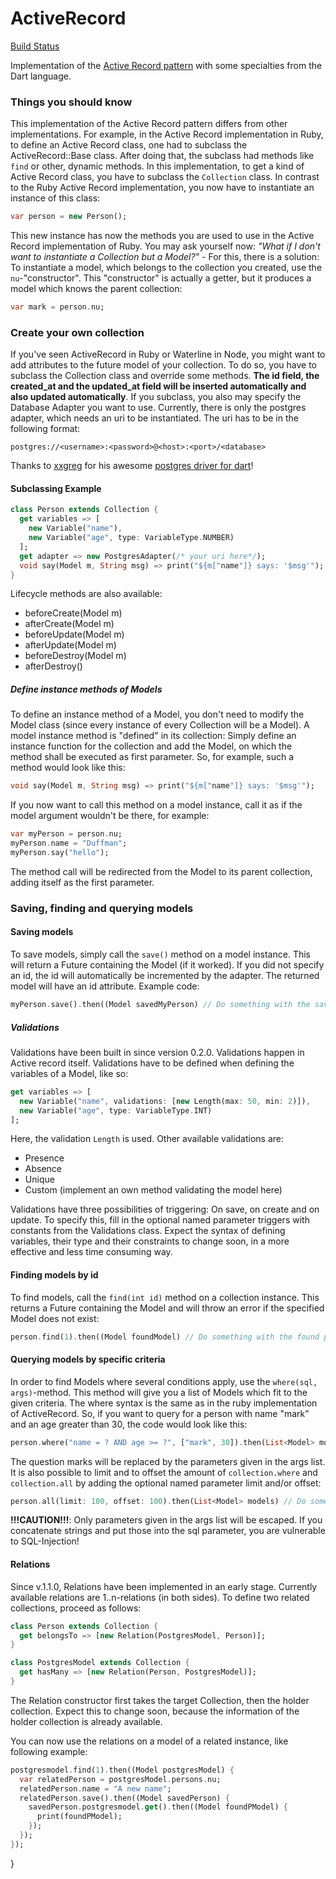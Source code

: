 ActiveRecord
============
[Build Status](https://drone.io/github.com/Adracus/ActiveRecord/latest)

Implementation of the [Active Record pattern](http://en.wikipedia.org/wiki/Active_record_pattern) with some specialties from the Dart language.

### Things you should know
This implementation of the Active Record pattern differs from other implementations. For example, in the Active Record implementation in
Ruby, to define an Active Record class, one had to subclass the ActiveRecord::Base class. After doing that, the subclass had methods
like `find` or other, dynamic methods. In this implementation, to get a kind of Active Record class, you have to subclass the `Collection`
class. In contrast to the Ruby Active Record implementation, you now have to instantiate an instance of this class:

```dart
var person = new Person();
```
    
This new instance has now the methods you are used to use in the Active Record implementation of Ruby.
You may ask yourself now: _"What if I don't want to instantiate a Collection but a Model?"_ - For this, there is a solution: To instantiate
a model, which belongs to the collection you created, use the `nu`-"constructor". This "constructor" is actually a getter, but it produces
a model which knows the parent collection:

```dart
var mark = person.nu;
```

### Create your own collection
If you've seen ActiveRecord in Ruby or Waterline in Node, you might want to add attributes to the future model of your collection. To do so,
you have to subclass the Collection class and override some methods. **The id field, the created\_at and the updated\_at field will be inserted
automatically and also updated automatically**.
If you subclass, you also may specify the Database Adapter you want to use. Currently, there is only the postgres adapter,
which needs an uri to be instantiated. The uri has to be in the following format:

    postgres://<username>:<password>@<host>:<port>/<database>
Thanks to [xxgreg](https://github.com/xxgreg) for his awesome [postgres driver for dart](https://github.com/xxgreg/postgresql)!
#### Subclassing Example

```dart
class Person extends Collection {
  get variables => [
    new Variable("name"),
    new Variable("age", type: VariableType.NUMBER)
  ];
  get adapter => new PostgresAdapter(/* your uri here*/);
  void say(Model m, String msg) => print("${m["name"]} says: '$msg'");
}
```
Lifecycle methods are also available:
  + beforeCreate(Model m)
  + afterCreate(Model m)
  + beforeUpdate(Model m)
  + afterUpdate(Model m)
  + beforeDestroy(Model m)
  + afterDestroy()

##### Define instance methods of Models
To define an instance method of a Model, you don't need to modify the Model class (since every instance of every Collection will be a Model).
A model instance method is "defined" in its collection: Simply define an instance function for the collection and add the Model, on which
the method shall be executed as first parameter. So, for example, such a method would look like this:

```dart
void say(Model m, String msg) => print("${m["name"]} says: '$msg'");
```
If you now want to call this method on a model instance, call it as if the model argument wouldn't be there, for example:
```dart
var myPerson = person.nu;
myPerson.name = "Duffman";
myPerson.say("hello");
```
The method call will be redirected from the Model to its parent collection, adding itself as the first parameter.

### Saving, finding and querying models
#### Saving models
To save models, simply call the `save()` method on a model instance. This will return a Future containing the Model (if it worked). If you
did not specify an id, the id will automatically be incremented by the adapter. The returned model will have an id attribute. Example code:

```dart
myPerson.save().then((Model savedMyPerson) // Do something with the saved person
```
##### Validations
Validations have been built in since version 0.2.0. Validations happen in Active record itself.
Validations have to be defined when defining the variables of a Model, like so:

```dart
get variables => [
  new Variable("name", validations: [new Length(max: 50, min: 2)]),
  new Variable("age", type: VariableType.INT)
];
```
Here, the validation `Length` is used. Other available validations are:
  + Presence
  + Absence
  + Unique
  + Custom (implement an own method validating the model here)

Validations have three possibilities of triggering: On save, on create and on update. To specify
this, fill in the optional named parameter triggers with constants from the Validations class.
Expect the syntax of defining variables, their type and their constraints to change
soon, in a more effective and less time consuming way.

#### Finding models by id
To find models, call the `find(int id)` method on a collection instance. This returns a Future containing the Model and will throw an error
if the specified Model does not exist:

```dart
person.find(1).then((Model foundModel) // Do something with the found person
```
#### Querying models by specific criteria
In order to find Models where several conditions apply, use the `where(sql, args)`-method. This method will give you a list of Models which
fit to the given criteria. The where syntax is the same as in the ruby implementation of ActiveRecord. So, if you want to query for a person
with name "mark" and an age greater than 30, the code would look like this:

```dart
person.where("name = ? AND age >= ?", ["mark", 30]).then(List<Model> models) // Do something with the found models
```

The question marks will be replaced by the parameters given in the args list. It is also
possible to limit and to offset the amount of `collection.where` and `collection.all` by adding the
optional named parameter limit and/or offset:

```dart
person.all(limit: 100, offset: 100).then(List<Model> models) // Do something with the found models
```

**!!!CAUTION!!!**: Only parameters given in the args list will be escaped. If you concatenate strings and put those into the sql parameter,
you are vulnerable to SQL-Injection!

#### Relations
Since v.1.1.0, Relations have been implemented in an early stage. Currently available relations are
1..n-relations (in both sides). To define two related collections, proceed as follows:

```dart
class Person extends Collection {
  get belongsTo => [new Relation(PostgresModel, Person)];
}

class PostgresModel extends Collection {
  get hasMany => [new Relation(Person, PostgresModel)];
}
```
The Relation constructor first takes the target Collection, then the holder collection. Expect
this to change soon, because the information of the holder collection is already available.

You can now use the relations on a model of a related instance, like following example:

```dart
postgresmodel.find(1).then((Model postgresModel) {
  var relatedPerson = postgresModel.persons.nu;
  relatedPerson.name = "A new name";
  relatedPerson.save().then((Model savedPerson) {
    savedPerson.postgresmodel.get().then((Model foundPModel) {
      print(foundPModel);
    });
  });
});
```
}
```
